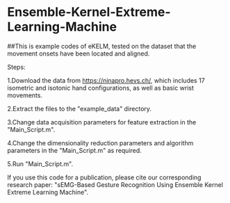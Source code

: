 # Ensemble-Kernel-Extreme-Learning-Machine
##This is example codes of eKELM, tested on the dataset that the movement onsets have been located and aligned.

Steps:

1.Download the data from https://ninapro.hevs.ch/, which includes 17 isometric and isotonic hand configurations, as well as basic wrist movements. 

2.Extract the files to the "example_data" directory.

3.Change data acquisition parameters for feature extraction in the "Main_Script.m".

4.Change the dimensionality reduction parameters and algorithm parameters in the "Main_Script.m" as required.

5.Run "Main_Script.m".

If you use this code for a publication, please cite our corresponding research paper: "sEMG-Based Gesture Recognition Using Ensemble Kernel Extreme Learning Machine".
